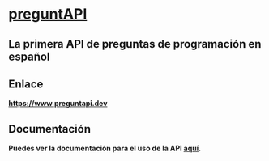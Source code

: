 # [preguntAPI](https://www.preguntapi.dev)

## La primera API de preguntas de programación en español

## Enlace
**https://www.preguntapi.dev**

## Documentación
**Puedes ver la documentación para el uso de la API [aquí](https://www.preguntapi.dev/info-api).**

